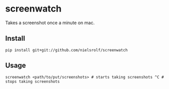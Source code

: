# screenwatch
Takes a screenshot once a minute on mac.

## Install
`pip install git+git://github.com/nielsrolf/screenwatch`

## Usage
`screenwatch <path/to/put/screenshots> # starts taking screenshots
^C # stops taking screenshots`
